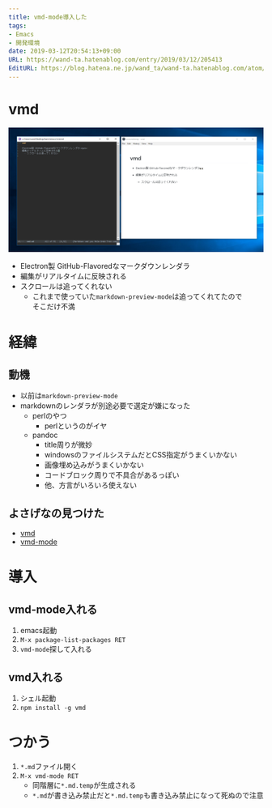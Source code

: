 ```yaml
---
title: vmd-mode導入した
tags:
- Emacs
- 開発環境
date: 2019-03-12T20:54:13+09:00
URL: https://wand-ta.hatenablog.com/entry/2019/03/12/205413
EditURL: https://blog.hatena.ne.jp/wand_ta/wand-ta.hatenablog.com/atom/entry/17680117126992224749
---
```




# vmd

![20190312213131](../../../imgs/20190312213131.png)

- Electron製 GitHub-Flavoredなマークダウンレンダラ
- 編集がリアルタイムに反映される
- スクロールは追ってくれない
    - これまで使っていた`markdown-preview-mode`は追ってくれてたので  
        そこだけ不満

# 経緯

## 動機

- 以前は`markdown-preview-mode`
- markdownのレンダラが別途必要で選定が嫌になった
    - perlのやつ
        - perlというのがイヤ
    - pandoc
        - title周りが微妙
        - windowsのファイルシステムだとCSS指定がうまくいかない
        - 画像埋め込みがうまくいかない
        - コードブロック周りで不具合があるっぽい
        - 他、方言がいろいろ使えない

## よさげなの見つけた

- [vmd](https://www.npmjs.com/package/vmd)
- [vmd-mode](https://github.com/blak3mill3r/vmd-mode)


# 導入

## vmd-mode入れる

1. emacs起動
1. `M-x package-list-packages RET`
1. `vmd-mode`探して入れる

## vmd入れる

1. シェル起動
1. `npm install -g vmd`


# つかう

1. `*.md`ファイル開く
1. `M-x vmd-mode RET`
    - 同階層に`*.md.temp`が生成される
    - `*.md`が書き込み禁止だと`*.md.temp`も書き込み禁止になって死ぬので注意

